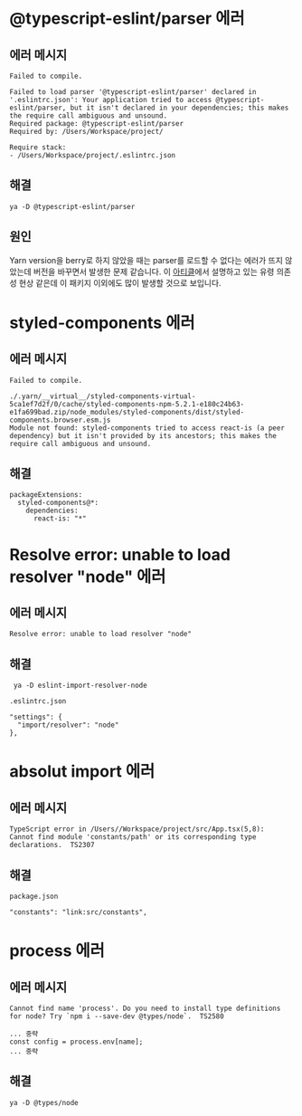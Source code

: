 # @typescript-eslint/parser 에러
## 에러 메시지
```
Failed to compile.

Failed to load parser '@typescript-eslint/parser' declared in '.eslintrc.json': Your application tried to access @typescript-eslint/parser, but it isn't declared in your dependencies; this makes the require call ambiguous and unsound.
Required package: @typescript-eslint/parser
Required by: /Users/Workspace/project/

Require stack:
- /Users/Workspace/project/.eslintrc.json
```

## 해결
```
ya -D @typescript-eslint/parser
```

## 원인
Yarn version을 berry로 하지 않았을 때는 parser를 로드할 수 없다는 에러가 뜨지 않았는데 버전을 바꾸면서 발생한 문제 같습니다. 이 [아티클](https://toss.tech/article/node-modules-and-yarn-berry)에서 설명하고 있는 유령 의존성 현상 같은데 이 패키지 이외에도 많이 발생할 것으로 보입니다.

# styled-components 에러
## 에러 메시지
```
Failed to compile.

./.yarn/__virtual__/styled-components-virtual-5ca1ef7d2f/0/cache/styled-components-npm-5.2.1-e180c24b63-e1fa699bad.zip/node_modules/styled-components/dist/styled-components.browser.esm.js
Module not found: styled-components tried to access react-is (a peer dependency) but it isn't provided by its ancestors; this makes the require call ambiguous and unsound.
```

## 해결 
```
packageExtensions:
  styled-components@*:
    dependencies:
      react-is: "*"
```


# Resolve error: unable to load resolver "node" 에러

## 에러 메시지
```
Resolve error: unable to load resolver "node"
```

## 해결
```
 ya -D eslint-import-resolver-node
```

`.eslintrc.json`
```
"settings": {
  "import/resolver": "node"
},
```

# absolut import 에러

## 에러 메시지
```
TypeScript error in /Users//Workspace/project/src/App.tsx(5,8):
Cannot find module 'constants/path' or its corresponding type declarations.  TS2307
```

## 해결
`package.json`
```
"constants": "link:src/constants",
```

# process 에러
## 에러 메시지
```
Cannot find name 'process'. Do you need to install type definitions for node? Try `npm i --save-dev @types/node`.  TS2580

... 중략
const config = process.env[name];
... 중략

```

## 해결
```
ya -D @types/node
```
